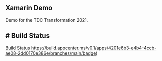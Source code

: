 ## Xamarin Demo

Demo for the TDC Transformation 2021.

## # Build Status

[Build Status](https://build.appcenter.ms/v0.1/apps/4201e6b3-e4b4-4ccb-ae08-2dd0170e386e/branches/main/badge) https://build.appcenter.ms/v0.1/apps/4201e6b3-e4b4-4ccb-ae08-2dd0170e386e/branches/main/badge)